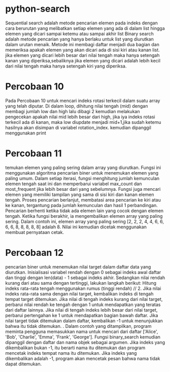 # python-search
Sequential search adalah metode pencarian elemen pada indeks dengan cara berurutan yang melibatkan setiap elemen yang ada di dalam list hingga elemen yang dicari sampai ketemu atau sampai akhir list
Binary search adalah metode pencarian yang hanya berlaku untuk list yang  diurutkan dalam urutan menaik. Metode ini membagi daftar menjadi dua bagian dan memeriksa apakah elemen yang akan dicari ada di sisi kiri atau  kanan list. jika elemen yang dicari lebih besar dari nilai tengah maka hanya setengah kanan yang diperiksa,sebaliknya jika elemen yang dicari adalah lebih kecil dari nilai tengah maka hanya setengah kiri yang diperiksa.

# Percobaan 10
Pada Percobaan 10 untuk mencari indeks rotasi terkecil dalam suatu array yang telah diputar. Di dalam loop, dihitung nilai tengah (mid) dengan membagi jumlah low dan high lalu dibagi 2 kemudian melakukan pengecekan apakah nilai mid lebih besar dari high, jika iya indeks rotasi terkecil ada di kanan, maka low diupdate menjadi mid+1,jika sudah ketemu hasilnya akan disimpan di variabel rotation_index. kemudian dipanggil menggunakan print

# Percobaan 11
temukan elemen yang paling sering  dalam  array yang diurutkan. Fungsi ini menggunakan algoritma pencarian biner untuk menemukan elemen yang paling umum. Dalam setiap iterasi, fungsi menghitung jumlah kemunculan elemen tengah saat ini dan memperbarui variabel max_count dan most_frequent jika  lebih besar dari yang sebelumnya. Fungsi juga mencari elemen yang memiliki tampilan yang sama di sisi kiri dan kanan elemen tengah. Proses pencarian berlanjut, membatasi area pencarian ke kiri atau ke kanan, tergantung pada  jumlah kemunculan dan hasil 1 perbandingan. Pencarian berhenti ketika tidak ada elemen lain yang cocok dengan elemen tengah. Ketika fungsi berakhir, ia mengembalikan elemen array yang paling sering. Dalam contoh ini, elemen array yang paling sering  [2, 2, 2, 4, 4, 6, 6, 6, 6, 8, 8, 8, 8, 8] adalah 8. Nilai ini kemudian dicetak menggunakan membuat pernyataan cetak.

# Percobaan 12
pencarian biner untuk menemukan nilai target dalam  daftar data yang diurutkan. Inisialisasi variabel rendah dengan  0 sebagai indeks awal daftar dan tinggi dengan  len(data) - 1 sebagai indeks akhir. Sedangkan nilai rendah kurang dari atau sama dengan tertinggi, lakukan langkah berikut: Hitung indeks rata-rata tengah  menggunakan rumus (tinggi rendah) // 2. Jika nilai  indeks rata-rata sama dengan nilai target, kembalikan  indeks di tengah tempat target ditemukan. Jika nilai di tengah indeks kurang dari nilai target, perbarui nilai rendah ke tengah dengan 1 untuk mendapatkan yang teratas dari daftar lainnya. Jika nilai di tengah indeks  lebih besar dari nilai target, perbarui pertengahan ke 1 untuk mendapatkan bagian bawah  daftar. Jika nilai target tidak ditemukan dalam daftar, kembalikan -1 untuk menunjukkan bahwa itu tidak ditemukan. . Dalam contoh yang ditampilkan, program meminta pengguna memasukkan nama untuk mencari dari daftar ['Alice', 'Bob', 'Charlie', 'Emma', 'Frank', 'George']. Fungsi binary_search kemudian dipanggil dengan daftar dan nama objek sebagai argumen. Jika indeks yang dikembalikan bukan -1, itu berarti nama itu ditemukan dan program mencetak indeks tempat nama itu ditemukan. Jika indeks yang dikembalikan adalah -1, program akan mencetak pesan  bahwa nama  tidak dapat ditemukan.

